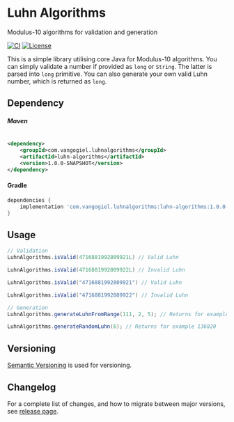 # Luhn Algorithms

Modulus-10 algorithms for validation and generation

[![CI](https://github.com/vangogiel/luhn-algorithms/actions/workflows/build.yml/badge.svg?branch=master)](https://github.com/vangogiel/luhn-algorithms/actions/workflows/build.yml)
[![License](https://img.shields.io/badge/License-Apache%202.0-brightgreen.svg)](https://opensource.org/licenses/Apache-2.0)

This is a simple library utilising core Java for Modulus-10 algorithms. You can simply validate a number if provided as `long` or `String`. The latter is parsed into `long` primitive. You can also generate your own valid Luhn number,
which is returned as `long`.

## Dependency

##### Maven

```xml

<dependency>
    <groupId>com.vangogiel.luhnalgorithms</groupId>
    <artifactId>luhn-algorithms</artifactId>
    <version>1.0.0-SNAPSHOT</version>
</dependency>
```

#### Gradle

```groovy
dependencies {
    implementation 'com.vangogiel.luhnalgorithms:luhn-algorithms:1.0.0-SNAPSHOT'
}
```

## Usage

```java
// Validation
LuhnAlgorithms.isValid(4716881992809921L) // Valid Luhn

LuhnAlgorithms.isValid(4716881992809922L) // Invalid Luhn

LuhnAlgorithms.isValid("4716881992809921") // Valid Luhn

LuhnAlgorithms.isValid("4716881992809922") // Invalid Luhn

// Generation
LuhnAlgorithms.generateLuhnFromRange(111, 2, 5); // Returns for example 14233

LuhnAlgorithms.generateRandomLuhn(6); // Returns for example 136820
```

## Versioning

[Semantic Versioning](http://semver.org/) is used for versioning. 

## Changelog

For a complete list of changes, and how to migrate between major versions, see [release page](https://github.com/vangogiel/luhn-algorithms/releases). 
